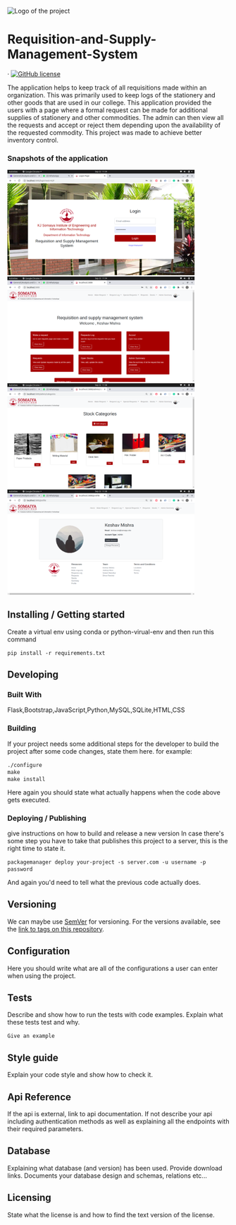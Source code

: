 ![Logo of the project](./images/logo.sample.png)

# Requisition-and-Supply-Management-System
 &middot; [![GitHub license](https://img.shields.io/badge/license-MIT-blue.svg?style=flat-square)](https://github.com/your/your-project/blob/master/LICENSE)


The application helps to keep track of all requisitions made within an organization. This was primarily used to keep logs of the stationery and other goods that are used in our college.
This application provided the users with a page where a formal request can be made for additional supplies of stationery and other commodities. The admin can then view all the requests and accept or reject them depending upon the availability of the requested commodity. This project was made to achieve better inventory control.
### Snapshots of the application 
<img src="screenshots/login.png" width="425"/> <img src="screenshots/home.png" width="425"/> 
<img src="screenshots/stockcat.png" width="425"/> <img src="screenshots/profile.png" width="425"/> 




## Installing / Getting started

Create a virtual env using conda or python-virual-env and then run this command

```shell
pip install -r requirements.txt
```

## Developing

### Built With
Flask,Bootstrap,JavaScript,Python,MySQL,SQLite,HTML,CSS








### Building

If your project needs some additional steps for the developer to build the
project after some code changes, state them here. for example:

```shell
./configure
make
make install
```

Here again you should state what actually happens when the code above gets
executed.

### Deploying / Publishing
give instructions on how to build and release a new version
In case there's some step you have to take that publishes this project to a
server, this is the right time to state it.

```shell
packagemanager deploy your-project -s server.com -u username -p password
```

And again you'd need to tell what the previous code actually does.

## Versioning

We can maybe use [SemVer](http://semver.org/) for versioning. For the versions available, see the [link to tags on this repository](/tags).


## Configuration

Here you should write what are all of the configurations a user can enter when using the project.

## Tests

Describe and show how to run the tests with code examples.
Explain what these tests test and why.

```shell
Give an example
```

## Style guide

Explain your code style and show how to check it.

## Api Reference

If the api is external, link to api documentation. If not describe your api including authentication methods as well as explaining all the endpoints with their required parameters.


## Database

Explaining what database (and version) has been used. Provide download links.
Documents your database design and schemas, relations etc... 

## Licensing

State what the license is and how to find the text version of the license.
